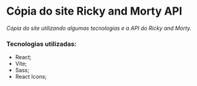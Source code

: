 # Cópia do site Ricky and Morty API

*Cópia do site utilizando algumas tecnologias e a API do Ricky and Morty.*

### Tecnologias utilizadas:

- React;
- Vite;
- Sass;
- React Icons;
